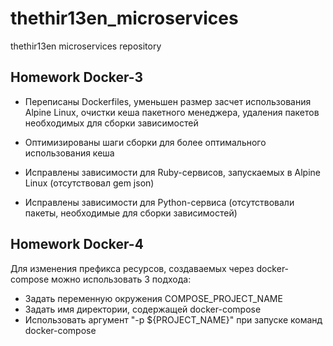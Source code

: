 # thethir13en_microservices
thethir13en microservices repository

## Homework Docker-3

- Переписаны Dockerfiles, уменьшен размер засчет использования Alpine Linux, очистки кеша пакетного менеджера, удаления пакетов необходимых для сборки зависимостей

- Оптимизированы шаги сборки для более оптимального использования кеша

- Исправлены зависимости для Ruby-сервисов, запускаемых в Alpine Linux (отсутствовал gem json)

- Исправлены зависимости для Python-сервиса (отсутствовали пакеты, необходимые для сборки зависимостей)

## Homework Docker-4

Для изменения префикса ресурсов, создаваемых через docker-compose можно использовать 3 подхода:

- Задать переменную окружения COMPOSE_PROJECT_NAME
- Задать имя директории, содержащей docker-compose
- Использовать аргумент "-p ${PROJECT_NAME}" при запуске команд docker-compose
